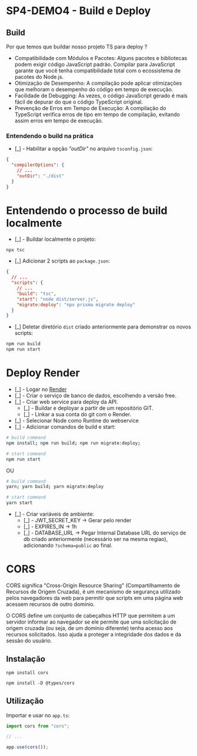 # SP4-DEMO4 - Build e Deploy

## Build

Por que temos que buildar nosso projeto TS para deploy ?

- Compatibilidade com Módulos e Pacotes: Alguns pacotes e bibliotecas podem exigir código JavaScript padrão. Compilar para JavaScript garante que você tenha compatibilidade total com o ecossistema de pacotes do Node.js.
- Otimização de Desempenho: A compilação pode aplicar otimizações que melhoram o desempenho do código em tempo de execução.
- Facilidade de Debugging: Às vezes, o código JavaScript gerado é mais fácil de depurar do que o código TypeScript original.
- Prevenção de Erros em Tempo de Execução: A compilação do TypeScript verifica erros de tipo em tempo de compilação, evitando assim erros em tempo de execução.

### Entendendo o build na prática

- [_] - Habilitar a opção _"outDir"_ no arquivo `tsconfig.json`:

```json
{
  "compilerOptions": {
    // ...
    "outDir": "./dist"
  }
}
```

# Entendendo o processo de build localmente

- [_] - Buildar localmente o projeto:

```
npx tsc
```

- [_] Adicionar 2 scripts ao `package.json`:

```json
{
  // ...
  "scripts": {
    // ...
    "build": "tsc",
    "start": "node dist/server.js",
    "migrate:deploy": "npx prisma migrate deploy"
  }
}
```

- [_] Deletar diretório `dist` criado anteriormente para demonstrar os novos scripts:

```bash
npm run build
npm run start
```

# Deploy Render

- [_] - Logar no [Render](https://dashboard.render.com/)
- [_] - Criar o serviço de banco de dados, escolhendo a versão free.
- [_] - Criar web service para deploy da API.
  - [_] - Buildar e deployar a partir de um repositório GIT.
  - [_] - Linkar a sua conta do git com o Render.
- [_] - Selecionar Node como Runtine do webservice
- [_] - Adicionar comandos de build e start:

```bash
# build command
npm install; npm run build; npm run migrate:deploy;

# start command
npm run start
```

OU

```bash
# build command
yarn; yarn build; yarn migrate:deploy

# start command
yarn start
```

- [_] - Criar variáveis de ambiente:
  - [_] - JWT_SECRET_KEY -> Gerar pelo render
  - [_] - EXPIRES_IN -> 1h
  - [_] - DATABASE_URL -> Pegar Internal Database URL do serviço de db criado anteriormente (necessário ser na mesma regiao), adicionando `?schema=public` ao final.

# CORS

CORS significa "Cross-Origin Resource Sharing" (Compartilhamento de Recursos de Origem Cruzada), é um mecanismo de segurança utilizado pelos navegadores da web para permitir que scripts em uma página web acessem recursos de outro domínio.

O CORS define um conjunto de cabeçalhos HTTP que permitem a um servidor informar ao navegador se ele permite que uma solicitação de origem cruzada (ou seja, de um domínio diferente) tenha acesso aos recursos solicitados. Isso ajuda a proteger a integridade dos dados e da sessão do usuário.

## Instalação

```
npm install cors
```

```
npm install -D @types/cors
```

## Utilização

Importar e usar no `app.ts`:

```typescript
import cors from "cors";

// ...

app.use(cors());
```
